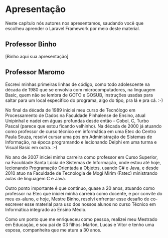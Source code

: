 # Apresentação

Neste capítulo nós autores nos apresentamos, saudando você que escolheu aprender o Laravel Framework por meio deste material.

## Professor Binho

\[Binho aqui sua apresentação\]

## Professor Maromo

Escrevi minhas primeiras linhas de código, como todo adolescente na década de 1980 que se envolvia com microcomputadores, na linguagem Basic, quem não se lembra de GOTO e GOSUB, instruções usadas para saltar para um local específico do programa, algo do tipo, pra lá e pra cá. :-\)



No final da década de 1989 iniciei meu curso de Tecnólogo em Processamento de Dados na Faculdade Pinhalense de Ensino, atual Unipinhal e nadei em águas profundas desde então - Cobol, C, Turbo Pascal \(parece que estou ficando velhinho\). Na década de 2000 já atuando como professor de curso técnico em informática em uma Etec do Centro Paula Souza, resolvi cursar uma pós em Administração de Sistemas de Informação, na época programando e lecionando Delphi em uma turma e Visual Basic em outra. :-\)

No ano de 2007 iniciei minha carreira como professor em Curso Superior, na Faculdade Santa Lúcia de Sistemas de Informação, onde estou até hoje, lecionando Programação Orientada a Objetos, usando C\# e Java, e desde 2010 atuo na Faculdade de Tecnologia de Mogi Mirim \(Fatec\) ministrando aulas de linguagem C e Java.

Outro ponto importante é que continuo, quase a 20 anos, atuando como professor na Etec que iniciei minha carreira como docente, e por convite do meu ex-aluno, e hoje, Mestre Binho, resolvi enfrentar esse desafio de co-escrever esse material para uso dos nossos alunos no curso Técnico em Informática integrado ao Ensino Médio.

Como um ponto que me enriqueceu como pessoa, realizei meu Mestrado em Educação, e sou pai de 03 filhos: Marlon, Lucas e Vitor e tenho uma esposa, companheira que me atura a 30 anos.

